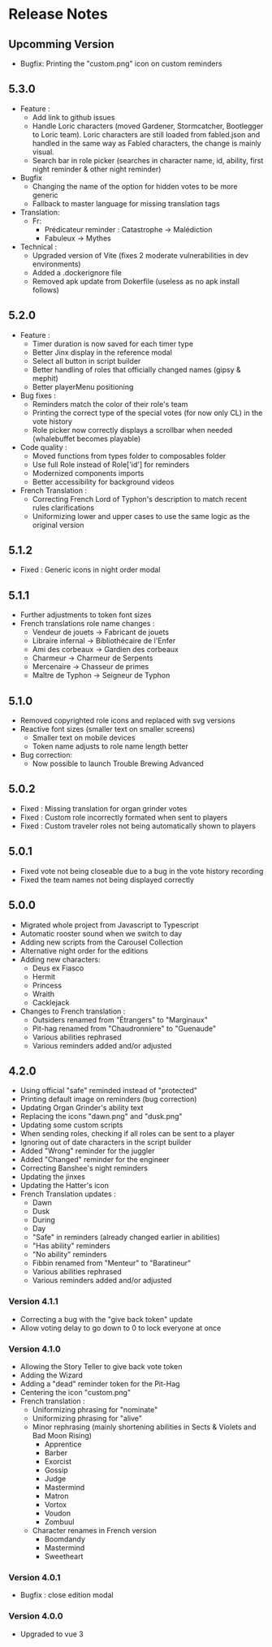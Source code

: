 # Release Notes

## Upcomming Version

- Bugfix: Printing the "custom.png" icon on custom reminders

## 5.3.0
- Feature :
  - Add link to github issues
  - Handle Loric characters (moved Gardener, Stormcatcher, Bootlegger to Loric team). Loric characters are still loaded from fabled.json and handled in the same way as Fabled characters, the change is mainly visual.
  - Search bar in role picker (searches in character name, id, ability, first night reminder & other night reminder)
- Bugfix
  - Changing the name of the option for hidden votes to be more generic
  - Fallback to master language for missing translation tags
- Translation:
  - Fr:
    - Prédicateur reminder : Catastrophe -> Malédiction
    - Fabuleux -> Mythes
- Technical :
  - Upgraded version of Vite (fixes 2 moderate vulnerabilities in dev environments)
  - Added a .dockerignore file
  - Removed apk update from Dokerfile (useless as no apk install follows)

## 5.2.0
- Feature :
  - Timer duration is now saved for each timer type
  - Better Jinx display in the reference modal
  - Select all button in script builder
  - Better handling of roles that officially changed names (gipsy & mephit)
  - Better playerMenu positioning
- Bug fixes :
  - Reminders match the color of their role's team
  - Printing the correct type of the special votes (for now only CL) in the vote history
  - Role picker now correctly displays a scrollbar when needed (whalebuffet becomes playable)
- Code quality :
  - Moved functions from types folder to composables folder
  - Use full Role instead of Role['id'] for reminders
  - Modernized components imports
  - Better accessibility for background videos
- French Translation :
  - Correcting French Lord of Typhon's description to match recent rules clarifications
  - Uniformizing lower and upper cases to use the same logic as the original version

## 5.1.2
- Fixed : Generic icons in night order modal

## 5.1.1
- Further adjustments to token font sizes
- French translations role name changes :
  - Vendeur de jouets -> Fabricant de jouets
  - Libraire infernal -> Bibliothécaire de l'Enfer
  - Ami des corbeaux -> Gardien des corbeaux
  - Charmeur -> Charmeur de Serpents
  - Mercenaire -> Chasseur de primes
  - Maître de Typhon -> Seigneur de Typhon

## 5.1.0
- Removed copyrighted role icons and replaced with svg versions
- Reactive font sizes (smaller text on smaller screens)
  - Smaller text on mobile devices
  - Token name adjusts to role name length better
- Bug correction:
  - Now possible to launch Trouble Brewing Advanced

## 5.0.2
- Fixed : Missing translation for organ grinder votes
- Fixed : Custom role incorrectly formated when sent to players
- Fixed : Custom traveler roles not being automatically shown to players

## 5.0.1
- Fixed vote not being closeable due to a bug in the vote history recording
- Fixed the team names not being displayed correctly

## 5.0.0
- Migrated whole project from Javascript to Typescript
- Automatic rooster sound when we switch to day
- Adding new scripts from the Carousel Collection
- Alternative night order for the editions
- Adding new characters:
  - Deus ex Fiasco
  - Hermit
  - Princess
  - Wraith
  - Cacklejack
- Changes to French translation :
  - Outsiders renamed from "Étrangers" to "Marginaux"
  - Pit-hag renamed from "Chaudronniere" to "Guenaude"
  - Various abilities rephrased
  - Various reminders added and/or adjusted

## 4.2.0
- Using official "safe" reminded instead of "protected"
- Printing default image on reminders (bug correction)
- Updating Organ Grinder's ability text
- Replacing the icons "dawn.png" and "dusk.png"
- Updating some custom scripts
- When sending roles, checking if all roles can be sent to a player
- Ignoring out of date characters in the script builder
- Added "Wrong" reminder for the juggler
- Added "Changed" reminder for the engineer
- Correcting Banshee's night reminders
- Updating the jinxes
- Updating the Hatter's icon
- French Translation updates :
  - Dawn
  - Dusk
  - During
  - Day
  - "Safe" in reminders (already changed earlier in abilities)
  - "Has ability" reminders
  - "No ability" reminders
  - Fibbin renamed from "Menteur" to "Baratineur"
  - Various abilities rephrased
  - Various reminders added and/or adjusted

### Version 4.1.1
- Correcting a bug with the "give back token" update
- Allow voting delay to go down to 0 to lock everyone at once

### Version 4.1.0
- Allowing the Story Teller to give back vote token
- Adding the Wizard
- Adding a "dead" reminder token for the Pit-Hag
- Centering the icon "custom.png"
- French translation :
  - Uniformizing phrasing for "nominate"
  - Uniformizing phrasing for "alive"
  - Minor rephrasing (mainly shortening abilities in Sects & Violets and Bad Moon Rising)
    - Apprentice
    - Barber
    - Exorcist
    - Gossip
    - Judge
    - Mastermind
    - Matron
    - Vortox
    - Voudon
    - Zombuul
  - Character renames in French version
    - Boomdandy
    - Mastermind
    - Sweetheart

### Version 4.0.1
- Bugfix : close edition modal

### Version 4.0.0
- Upgraded to vue 3

